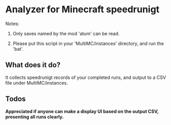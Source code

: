 # Analyzer for Minecraft speedrunigt

Notes: 

1. Only saves named by the mod 'atum' can be read.

2. Please put this script in your 'MultiMC/instances' directory, and run the 'bat'.

## What does it do?

It collects speedrunigt records of your completed runs, and output to a CSV file under MultiMC/instances.

## Todos

**Appreciated if anyone can make a display UI based on the output CSV, presenting all runs clearly.**
